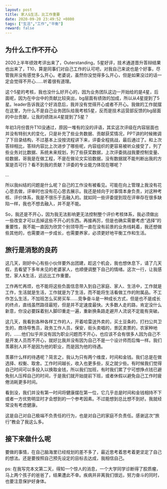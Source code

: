 ```yaml
---
layout: post  
title: 家人&生活，比工作重要
date: 2020-09-20 23:49:52 +0800
tags: ["生活","工作","平衡"] 
reward: false
---
```


## 为什么工作不开心

2020上半年绩效考评出来了，Outerstanding，5星好评，技术通道晋升答辩结果也出来了，T10，算是同事们对自己工作的认可吧，对我自己来说也是个好事，尽管我并没有感觉多么开心。老婆说，虽然你没觉得多么开心，但是如果没过的话一定会觉得不开心……听着很有道理。

这个5星的考核，我也没什么好开心的，因为业务团队这边一开始给的是4星，后面呢，因为在中台中的贡献比较突出，bg层面有绩效的加成，所以从4星提到了5星。leader告诉我这个好消息后，我并没有觉得开心或者不开心。我做的工作就摆在这里，为什么不是自己业务团队给我考核5星，反而是技术运营部反馈的bg层面的中台贡献，让我的绩效从4星提到了5星？

年初3月份晋升T10没通过，原因一堆有的没的评语，其实这次评级在内容层面也并没有特别大的变化，只是补充了些业务数据、贡献获奖情况，PPT讲的时候微调了下目录结构，不过基本上没按流程讲下来，评委全程挑战，最后通过了。和上次答辩相比，答辩内容比上次进步了哪些呢，内容组织的更容易被听众接受了，列了些业务对比数据、系统未来规划，列了些获奖数据，上次评委挑战我要控制变量、给数据，哥我是在做工程，不是在做论文实验数据，没有数据就不能判断出我的方案是否可行？看不到我的贡献？评委的专业能力体现在哪呢？

...

所以我纠结的问题是什么呢？自己的工作没有被看见。可能在向上管理上我没有花心思去做，评审时也没有花心思去展示。我还是倾向于对事情本身负责，对这种考核、评价体系，我是不很乐于去融入的。就如同一些评委提到现在评审存在很多缺陷一样，我也不想去融入，并不是不能。

So，我还是不开心，因为我无法影响更无法控制整个评价考核体系，我必须做出一些改变才可以去掉这些不开心的东西。再接再厉，但是也确实需要考虑“选择”的重要性，我不能一直因为欣赏个别领导而一直在没有前景的业务线耗着，我还想做些其他的，也需要进一步成长，也需要养家，必须更好地平衡工作和生活。

## 旅行是消愁的良药

这几天，刚好中心有些小伙伴要外出团建，趁这个机会，我也想休息下，请了几天假，去看望下多年未见的老婆家人，也顺便调整下自己的情绪。这次一行，让我感觉，家人&生活，远远比工作重要。

工作再忙再烦，也不能将这些负面信息带入到自己家庭、家人、生活中，工作就是工作，生活就是生活，工作就是为了生活，而不能将生活看做工作的附属品。不工作怎么生活，不加班怎么买房买车……竞争奋斗是一种成长方式，但是也不是成长的终点，直线虽然路径最短，但是并不定速度最快。大多数人走的路，肯定没什么新意，你没必要踩着别人脚印重走一遍，重新换条路走避开人流说不定能有突破。

这几天，我看到各种各样工作的人，开着哈雷送外卖的，买土豆条的，打扫公共卫生的，商场导售员，政务工作人员，保安，街头卖唱的，景区卖票的，农家种地的，……他们似乎并没有因为职业问题而不开心，也应该不会有很多人因为自己不是开发人员而不开心，就好比我并没有因为自己不是一个设计师而后悔一样。我们羡慕别人并不是因为他的职业，而是因为他的待遇。

羡慕什么样的待遇呢？简言之，我认为只有两个维度，时间和金钱。我们总是在做选择、权衡、取舍。工作时间越长，收入也更多些，反之就少些。有时候我们觉得自己时间可以多投入以换取金钱，所以我们加班，有时我们累了宁可想挣点钱已避免别人压榨自己的时间，于是我们就开始提前下班，或者休假以避免自己工作时疲倦消耗更多时间。

看到没，我们并没有第一时间将健康摆在第一位，它几乎总是时间和金钱相持不下或者一方优势明显时才会想到的一个参考因素。不过能想到总比想不到好。我就经常没有考虑健康。

这是自己对自己极端不负责任的行为，也是对自己的家庭不负责任。感谢这次“旅行”教会了我这么多。

## 接下来做什么呢

要做的事情，在自己脑海里已经规划的差不多了，最近思考着思考着更坚定了自己的想法。还是要按照自己预先设定的目标去达成，我相信自己。

ps: 在我写完本文第二天，得知一个惊人的消息，一个大学同学诊断得了胶质瘤，马上两个孩子的爸爸了，结果遭此不幸。疾病并非离我们很远，努力奋斗的同时，也要注意保护好身体。
